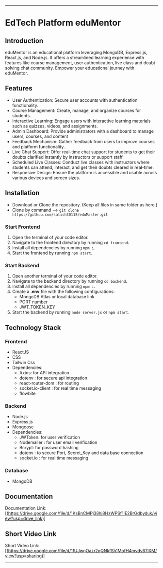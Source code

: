 

---

# EdTech Platform eduMentor

## Introduction
eduMentor is an educational platform leveraging MongoDB, Express.js, React.js, and Node.js. It offers a streamlined learning experience with features like course management, user authentication, live class and doubt solving chat community. Empower your educational journey with eduMentor.

## Features

- User Authentication: Secure user accounts with authentication functionality.
- Course Management: Create, manage, and organize courses for students.
- Interactive Learning: Engage users with interactive learning materials such as quizzes, videos, and assignments.
- Admin Dashboard: Provide administrators with a dashboard to manage users, courses, and content
- Feedback Mechanism: Gather feedback from users to improve courses and platform functionality.
- Live Chat Support: Offer real-time chat support for students to get their doubts clarified instantly by instructors or support staff.
- Scheduled Live Classes: Conduct live classes with instructors where students can attend, interact, and get their doubts cleared in real-time.
- Responsive Design: Ensure the platform is accessible and usable across various devices and screen sizes.

## Installation
- Download or Clone the repository. (Keep all files in same folder as here.)
- Clone by command --> `git clone https://github.com/satish30118/eduMaster.git`
### Start Frontend

1. Open the terminal of your code editor.
2. Navigate to the frontend directory by running `cd frontend`.
3. Install all dependencies by running `npm i`.
4. Start the frontend by running `npm start`.

### Start Backend

1. Open another terminal of your code editor.
2. Navigate to the backend directory by running `cd backend`.
3. Install all dependencies by running `npm i`.
4. Create a **.env** file with the following configurations:
   - MongoDB Atlas or local database link
   - PORT number
   - JWT_TOKEN_KEY
5. Start the backend by running `node server.js` or `npm start`.



## Technology Stack

### Frontend

- ReactJS
- CSS
- Tailwin Css
- Dependencies:
  - Axios: for API integration
  - dotenv : for secure api integration
  - react-router-dom : for routing
  - socket.io-client : for real time messaging
  - flowbite

### Backend

- Node.js
- Express.js
- Mongoose
- Dependencies:
  - JWToken: for user verification
  - Nodemailer : for user email verification
  - Bcrypt: for password hashing
  - dotenv : to secure Port, Secret_Key and data base connection
  - socket.io : for real time messaging

### Database

- MongoDB
## Documentation

Documentation Link: [(https://drive.google.com/file/d/1KsBnCMPj38hj8HzWPSf1IE2BrGdbyduk/view?usp=drive_link)]

## Short Video Link

Short Video Link: [(https://drive.google.com/file/d/1fUJwqOazr2qQNkfSh1MofH4mvdv67lXM/view?usp=sharing)]

---
 
